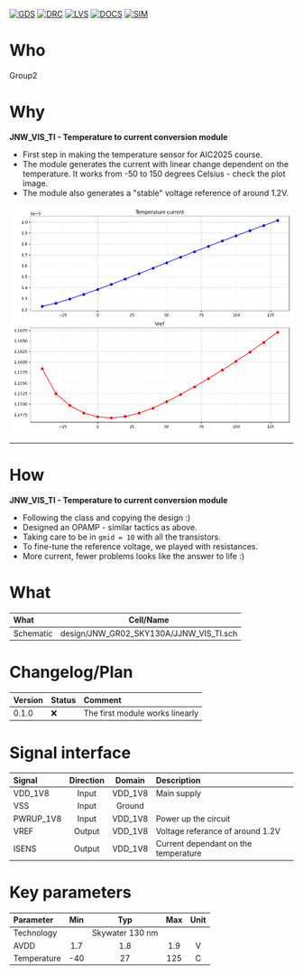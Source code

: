 
[![GDS](../../actions/workflows/gds.yaml/badge.svg)](../../actions/workflows/gds.yaml)
[![DRC](../../actions/workflows/drc.yaml/badge.svg)](../../actions/workflows/drc.yaml)
[![LVS](../../actions/workflows/lvs.yaml/badge.svg)](../../actions/workflows/lvs.yaml)
[![DOCS](../../actions/workflows/docs.yaml/badge.svg)](../../actions/workflows/docs.yaml)
[![SIM](../../actions/workflows/sim.yaml/badge.svg)](../../actions/workflows/sim.yaml)

# Who
Group2

# Why

<explain why you made this module>

**JNW_VIS_TI - Temperature to current conversion module**  
- First step in making the temperature sensor for AIC2025 course.  
- The module generates the current with linear change dependent on the temperature. It works from -50 to 150 degrees Celsius - check the plot image.  
- The module also generates a "stable" voltage reference of around 1.2V.  

![Alt text](https://github.com/analogicus/jnw_gr02_sky130a/blob/main/sim/JNW_VIS_TI/Figure_1_GoodLinearity.png?raw=true)

---

# How

<explain short how you made this module>

**JNW_VIS_TI - Temperature to current conversion module**  
- Following the class and copying the design :)  
- Designed an OPAMP - similar tactics as above.  
- Taking care to be in `gmid = 10` with all the transistors.  
- To fine-tune the reference voltage, we played with resistances.  
- More current, fewer problems looks like the answer to life :)  


# What

| What            |        Cell/Name |
| :-              |  :-:       |
| Schematic       | design/JNW_GR02_SKY130A/JJNW_VIS_TI.sch |


# Changelog/Plan

| Version | Status | Comment|
| :---| :---| :---|
|0.1.0 | :x: | The first module works linearly |


# Signal interface

| Signal       | Direction | Domain  | Description                               |
| :---         | :---:     | :---:   | :---                                      |
| VDD_1V8         | Input     | VDD_1V8 | Main supply                              |
| VSS         | Input     | Ground  |                                           |
| PWRUP_1V8     | Input    | VDD_1V8 | Power up the circuit                       |
| VREF     | Output    | VDD_1V8 | Voltage referance of around 1.2V                       |
| ISENS     | Output    | VDD_1V8 | Current dependant on the temperature                       |


# Key parameters

| Parameter           | Min     | Typ           | Max     | Unit  |
| :---                | :---:     | :---:           | :---:     | :---: |
| Technology          |         | Skywater 130 nm |         |       |
| AVDD                | 1.7    | 1.8           | 1.9    | V     |
| Temperature         | -40     | 27            | 125     | C     |
